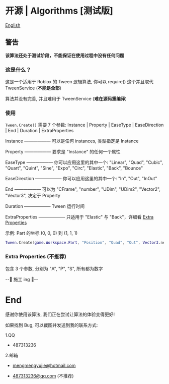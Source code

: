 # 开源 | Algorithms [测试版]

[English](https://github.com/Verycuteabbey/Algorithms/blob/main/README.md)

## 警告
**该算法还处于测试阶段，不能保证在使用过程中没有任何问题**
### 这是什么？
这是一个适用于 Roblox 的 Tween 逻辑算法, 你可以 require() 这个并且取代 TweenService (**不能是全部**)

算法并没有完善, 并且难用于 TweenService (**难在源码重编译**)
### 使用
`Tween.Create()` 需要 7 个参数:
Instance | Property | EaseType | EaseDirection | End | Duration | ExtraProperties

Instance —————— 可以是任何 instances, 类型指定是 Instance

Property —————— 要求是 "Instance" 的任何一个属性

EaseType —————— 你可以应用这里的其中一个: "Linear", "Quad", "Cubic", "Quart", "Quint", "Sine", "Expo", "Circ", "Elastic", "Back", "Bounce"

EaseDirection —————— 你可以应用这里的其中一个: "In", "Out", "InOut"

End —————— 可以为 "CFrame", "number", "UDim", "UDim2", "Vector2", "Vector3", 决定于 Property

Duration —————— Tween 运行时间

ExtraProperties —————— 只适用于 "Elastic" 与 "Back"，详细看 [Extra Properties](https://github.com/Verycuteabbey/Algorithms/blob/main/README_CN.md#extra-properties-不推荐)

示例: Part 的坐标 (0, 0, 0) 到 (1, 1, 1)
```lua
Tween.Create(game.Workspace.Part, "Position", "Quad", "Out", Vector3.new(1, 1, 1), 1, {});
```
### Extra Properties (不推荐)
包含 3 个参数, 分别为 "A", "P", "S", 所有都为数字

--🚧 施工 ing 🚧--
# End
感谢你使用该算法, 我们正在尝试让算法的体验变得更好!

如果找到 Bug, 可以截图并发送到我的联系方式:

1.QQ
 - 487313236

2.邮箱
 - mengmengyujie@hotmail.com

 - 487313236@qq.com (不推荐)
